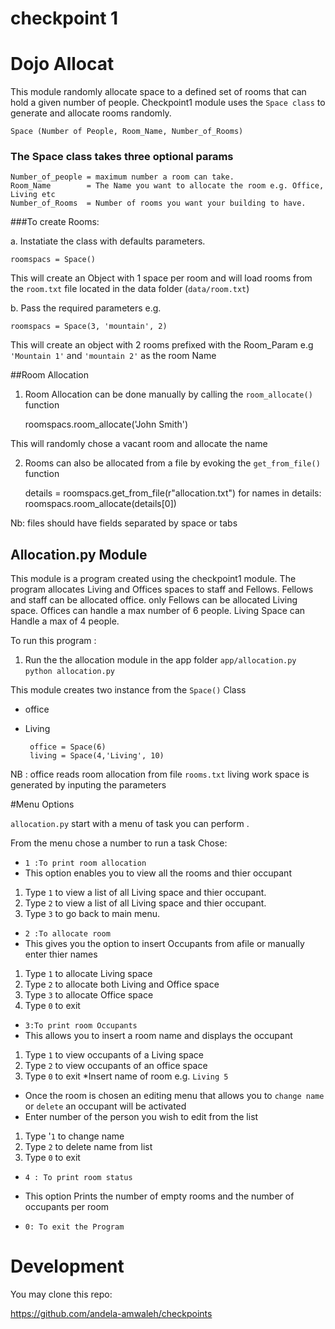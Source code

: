 # checkpoint 1

# Dojo  Allocat


This module  randomly allocate space to a defined set of rooms
that can hold a given number of people.
Checkpoint1 module uses the `Space class` to generate and allocate rooms randomly.
	
	Space (Number of People, Room_Name, Number_of_Rooms)

### The Space class takes three optional params

	
	Number_of_people = maximum number a room can take.
	Room_Name 		 = The Name you want to allocate the room e.g. Office, Living etc
	Number_of_Rooms  = Number of rooms you want your building to have. 
	

###To create Rooms:

a. Instatiate the class with defaults parameters.
	
	roomspacs = Space()
	

This will create an Object with 1 space per room and will load rooms from the `room.txt` file located 
in the data folder (`data/room.txt`)

b. Pass the required parameters e.g.

	
	roomspacs = Space(3, 'mountain', 2)
	


This will create an object with 2 rooms prefixed with the Room_Param e.g `'Mountain 1'` and `'mountain 2'` as the room Name




##Room Allocation

1. Room Allocation can be done manually by calling the `room_allocate()` function

 	roomspacs.room_allocate('John Smith')

  This will randomly chose a vacant room and allocate the name 

2. Rooms can also be allocated from a file by evoking the `get_from_file()` function
	

	 details = roomspacs.get_from_file(r"allocation.txt")
	  for names in details:
	 		roomspacs.room_allocate(details[0])


Nb: files should have fields separated by space or tabs



 


Allocation.py Module
--------------------
This module is a program created using the checkpoint1 module.
The program allocates Living and Offices spaces to staff 
and Fellows.
Fellows and staff can be allocated office.
only Fellows can be allocated Living space.
Offices can handle a max number of 6 people.
Living Space can Handle a max of 4 people.

To run this program :
1. Run the the allocation module in the app folder 	`app/allocation.py`
 		`python allocation.py`

 This module creates two instance from the `Space()` Class
 * office
 * Living

 

		office = Space(6)
		living = Space(4,'Living', 10)
 NB : office reads room allocation from file `rooms.txt`
 living work space is generated by inputing the parameters

#Menu Options

`allocation.py` start with a menu of task you can perform .
 		
From the menu chose a number to run a task 
Chose:

* `1 :To print room allocation`
 * This option enables you to view all the rooms and thier occupant
  1. Type `1`  to view a list of all Living space and thier occupant.
  2. Type `2`  to view a list of all Living space and thier occupant.
  3. Type `3`  to  go back to main menu.

* `2 :To allocate room`
 * This gives you the option to insert Occupants from afile or manually enter thier names
  1. Type `1` to allocate Living space
  2. Type `2` to allocate both Living and Office space
  3. Type `3` to allocate  Office space
  4. Type `0` to exit

* `3:To print room Occupants` 
 * This allows you to insert a room name and displays the occupant	
  1. Type `1` to view occupants of a Living space
  2. Type `2` to view occupants of an office space
  3. Type `0` to exit 
 *Insert name of room e.g. `Living 5`
 * Once the room is chosen an editing menu that allows you to `change name` or `delete` an occupant will be activated
 * Enter number of the person you wish to edit from the list
  1. Type '`1` to change name 
  2. Type `2`  to delete name from list
  3. Type  `0`  to exit

* `4 : To print room status`
 * This option Prints the number of empty rooms and the number of occupants per room

* `0: To exit the Program`

 

# Development

You may clone this repo:

https://github.com/andela-amwaleh/checkpoints

			
